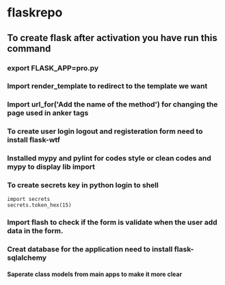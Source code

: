 # flaskrepo
## To create flask after activation you have run this command

### export FLASK_APP=pro.py

### Import render_template to redirect to the template we want

### Import url_for('Add the name of the method') for changing the page used in anker tags

### To create user login logout and registeration form need to install flask-wtf

### Installed mypy and pylint for codes style or clean codes and mypy to display lib import

### To create secrets key in python login to shell
	import secrets
	secrets.token_hex(15)

### Import flash to check if the form is validate when the user add data in the form.

### Creat database for the application need to install flask-sqlalchemy
#### Saperate class models from main apps to make it more clear


